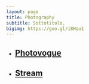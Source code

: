 ```yaml
---
layout: page
title: Photography
subtitle: Sottotitolo.
bigimg: https://goo.gl/i8Hqu1
---
```


- <a href="http://www.vogue.it/photovogue/portfolio/?id=149678" target="_blank"><h2>Photovogue</h2></a>
- <a href="http://michelesanges.github.io/projects/stream.html" target="_blank"><h2>Stream</h2></a>




